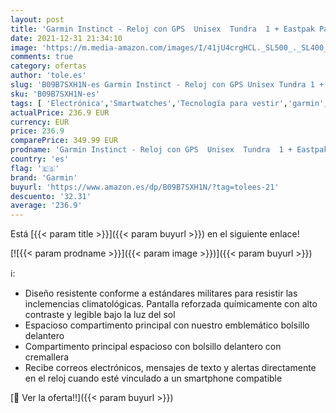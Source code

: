 ```yaml
---
layout: post
title: 'Garmin Instinct - Reloj con GPS  Unisex  Tundra  1 + Eastpak Padded Pak R Mochila  40 Cm  24 L  Gris  Sunday Grey '
date: 2021-12-31 21:34:10
image: 'https://m.media-amazon.com/images/I/41jU4crgHCL._SL500_._SL400_.jpg'
comments: true
category: ofertas
author: 'tole.es'
slug: 'B09B7SXH1N-es Garmin Instinct - Reloj con GPS Unisex Tundra 1 + Eastpak...'
sku: 'B09B7SXH1N-es'
tags: [ 'Electrónica','Smartwatches','Tecnología para vestir','garmin','mochila', ]
actualPrice: 236.9 EUR
currency: EUR
price: 236.9
comparePrice: 349.99 EUR
prodname: 'Garmin Instinct - Reloj con GPS  Unisex  Tundra  1 + Eastpak Padded Pak R Mochila  40 Cm  24 L  Gris  Sunday Grey '
country: 'es'
flag: '🇪🇸'
brand: 'Garmin'
buyurl: 'https://www.amazon.es/dp/B09B7SXH1N/?tag=tolees-21'
descuento: '32.31'
average: '236.9'
---
```


Está [{{< param title >}}]({{< param buyurl >}}) en el siguiente enlace!

[![{{< param prodname >}}]({{< param image >}})]({{< param buyurl >}})

ℹ️:

- Diseño resistente conforme a estándares militares para resistir las inclemencias climatológicas. Pantalla reforzada químicamente con alto contraste y legible bajo la luz del sol
- Espacioso compartimento principal con nuestro emblemático bolsillo delantero
- Compartimento principal espacioso con bolsillo delantero con cremallera
- Recibe correos electrónicos, mensajes de texto y alertas directamente en el reloj cuando esté vinculado a un smartphone compatible

[🛒 Ver la oferta!!]({{< param buyurl >}})
